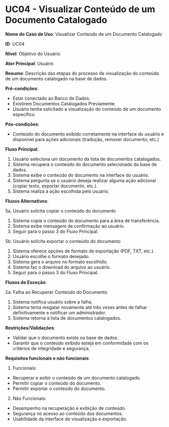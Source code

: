 # UC04 - Visualizar Conteúdo de um Documento Catalogado

**Nome do Caso de Uso**: Visualizar Conteúdo de um Documento Catalogado

**ID**: UC04

**Nível**: Objetivo do Usuário

**Ator Principal**: Usuário

**Resumo**: Descrição das etapas do processo de visualização do conteúdo de um documento catalogado na base de dados.

**Pré-condições**:

- Estar conectado ao Banco de Dados.
- Existirem Documentos Catalogados Previamente.
- Usuário tenha solicitado a visualização do conteúdo de um documento específico.

**Pós-condições**:

- Conteúdo do documento exibido corretamente na interface do usuário e disponível para ações adicionais (tradução, remover documento, etc.)

**Fluxo Principal**:

1. Usuário seleciona um documento da lista de documentos catalogados.
2. Sistema recupera o conteúdo do documento selecionado da base de dados.
3. Sistema exibe o conteúdo do documento na interface do usuário.
4. Sistema pergunta se o usuário deseja realizar alguma ação adicional (copiar texto, exportar documento, etc.).
5. Sistema realiza a ação escolhida pelo usuário.

**Fluxos Alternativos**:

5a. Usuário solicita copiar o conteúdo do documento

1. Sistema copia o conteúdo do documento para a área de transferência.
2. Sistema exibe mensagem de confirmação ao usuário.
3. Seguir para o passo 3 do Fluxo Principal.

5b. Usuário solicita exportar o conteúdo do documento

1. Sistema oferece opções de formato de exportação (PDF, TXT, etc.).
2. Usuário escolhe o formato desejado.
3. Sistema gera o arquivo no formato escolhido.
4. Sistema faz o download do arquivo ao usuário.
5. Seguir para o passo 3 do Fluxo Principal.

**Fluxos de Exceção**:

2a. Falha ao Recuperar Conteúdo do Documento

1. Sistema notifica usuário sobre a falha.
2. Sistema tenta resgatar novamente até três vezes antes de falhar definitivamente e notificar um administrador.
3. Sistema retorna à lista de documentos catalogados.


**Restrições/Validações**:

- Validar que o documento existe na base de dados.
- Garantir que o conteúdo exibido esteja em conformidade com os critérios de integridade e segurança.

**Requisitos funcionais e não funcionais**:

1. Funcionais:

- Recuperar e exibir o conteúdo de um documento catalogado.
- Permitir copiar o conteúdo do documento.
- Permitir exportar o conteúdo do documento.

2. Não Funcionais:

- Desempenho na recuperação e exibição de conteúdo.
- Segurança no acesso ao conteúdo dos documentos.
- Usabilidade da interface de visualização e exportação.
